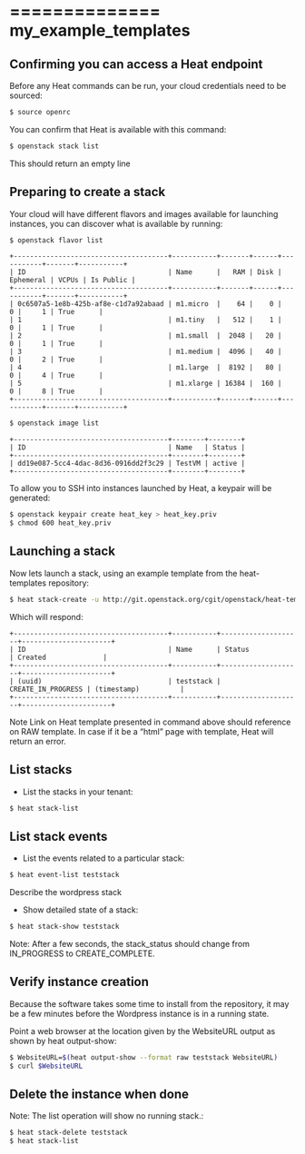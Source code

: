 ==============
my_example_templates
==============

## Confirming you can access a Heat endpoint
Before any Heat commands can be run, your cloud credentials need to be sourced:

```bash
$ source openrc
```
You can confirm that Heat is available with this command:
```bash
$ openstack stack list
```
This should return an empty line

## Preparing to create a stack
Your cloud will have different flavors and images available for launching instances, you can discover what is available by running:

```bash
$ openstack flavor list
```
```
+--------------------------------------+-----------+-------+------+-----------+-------+-----------+
| ID                                   | Name      |   RAM | Disk | Ephemeral | VCPUs | Is Public |
+--------------------------------------+-----------+-------+------+-----------+-------+-----------+
| 0c6507a5-1e8b-425b-af8e-c1d7a92abaad | m1.micro  |    64 |    0 |         0 |     1 | True      |
| 1                                    | m1.tiny   |   512 |    1 |         0 |     1 | True      |
| 2                                    | m1.small  |  2048 |   20 |         0 |     1 | True      |
| 3                                    | m1.medium |  4096 |   40 |         0 |     2 | True      |
| 4                                    | m1.large  |  8192 |   80 |         0 |     4 | True      |
| 5                                    | m1.xlarge | 16384 |  160 |         0 |     8 | True      |
+--------------------------------------+-----------+-------+------+-----------+-------+-----------+
```
```bash
$ openstack image list
```
```
+--------------------------------------+--------+--------+
| ID                                   | Name   | Status |
+--------------------------------------+--------+--------+
| dd19e087-5cc4-4dac-8d36-0916dd2f3c29 | TestVM | active |
+--------------------------------------+--------+--------+
```

To allow you to SSH into instances launched by Heat, a keypair will be generated:
```bash
$ openstack keypair create heat_key > heat_key.priv
$ chmod 600 heat_key.priv
```

## Launching a stack
Now lets launch a stack, using an example template from the heat-templates repository:
```bash
$ heat stack-create -u http://git.openstack.org/cgit/openstack/heat-templates/plain/hot/F20/WordPress_Native.yaml -P key_name=heat_key -P image_id=my-fedora-image -P instance_type=m1.small teststack
```

Which will respond:
```
+--------------------------------------+-----------+--------------------+----------------------+
| ID                                   | Name      | Status             | Created              |
+--------------------------------------+-----------+--------------------+----------------------+
| (uuid)                               | teststack | CREATE_IN_PROGRESS | (timestamp)          |
+--------------------------------------+-----------+--------------------+----------------------+
```
Note Link on Heat template presented in command above should reference on RAW template. In case if it be a “html” page with template, Heat will return an error.

## List stacks

*  List the stacks in your tenant:
```bash
$ heat stack-list
```

## List stack events

*  List the events related to a particular stack:
```bash
$ heat event-list teststack
```
Describe the wordpress stack

*  Show detailed state of a stack:
```bash
$ heat stack-show teststack
```
Note: After a few seconds, the stack_status should change from IN_PROGRESS to CREATE_COMPLETE.

## Verify instance creation

Because the software takes some time to install from the repository, it may be a few minutes before the Wordpress instance is in a running state.

Point a web browser at the location given by the WebsiteURL output as shown by heat output-show:
```bash
$ WebsiteURL=$(heat output-show --format raw teststack WebsiteURL)
$ curl $WebsiteURL
```

## Delete the instance when done

Note: The list operation will show no running stack.:
```bash
$ heat stack-delete teststack
$ heat stack-list
```
